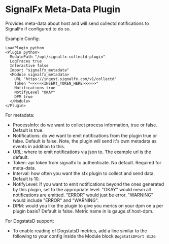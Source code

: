 SignalFx Meta-Data Plugin
==============================

Provides meta-data about host and will send collectd notifications to SignalFx
if configured to do so.

Example Config:

```
LoadPlugin python
<Plugin python>
  ModulePath "/opt/signalfx-collectd-plugin"
  LogTraces true
  Interactive false
  Import "signalfx_metadata"
  <Module signalfx_metadata>
    URL "https://ingest.signalfx.com/v1/collectd"
    Token "<<<<<<INSERT_TOKEN_HERE>>>>>>"
    Notifications true
    NotifyLevel "OKAY"
    DPM true
  </Module>
</Plugin>
```

For metadata:

* ProcessInfo: do we want to collect process information, true or false.
  Default is true.
* Notifications: do we want to emit notifications from the plugin true or
  false. Default is false. Note, the plugin will send it's own metadata as
  events in addition to this.
* URL: where to emit notifications via json to. The example url is the default.
* Token: api token from signalfx to authenticate. No default. Required for
  meta-data.
* Interval: how often you want the sfx plugin to collect and send data.
  Default is 10.
* NotifyLevel: If you want to emit notifications beyond the ones generated by
  this plugin, set to the appropriate level. "OKAY" would mean all
  notifications are emitted.  "ERROR" would just be error.  "WARNING" would
  include "ERROR" and "WARNING".
* DPM: would you like the plugin to give you merics on your dpm on a per plugin
  basis? Default is false.  Metric name in is gauge.sf.host-dpm.

For DogstatsD support:

* To enable reading of DogstatsD metrics, add a line similar to the following
  to your config inside the Module block  ```DogStatsDPort 8126```
